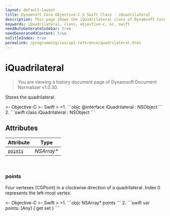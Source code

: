 ```yaml
---
layout: default-layout
title: Dynamsoft Core Objective-C & Swift Class - iQuadrilateral
description: This page shows the iQuadrilateral class of Dynamsoft Core for iOS SDK.
keywords: iQuadrilateral, class, objective-c, oc, swift
needAutoGenerateSidebar: true
needGenerateH3Content: true
noTitleIndex: true
permalink: /programming/ios/api-reference/quadrilateral.html
---
```



# iQuadrilateral

> You are viewing a history document page of Dynamsoft Document Normalizer v1.0.30.

Stores the quadrilateral.  

<div class="sample-code-prefix"></div>
>- Objective-C
>- Swift
>
>1. 
```objc
@interface iQuadrilateral : NSObject 
```
2. 
```swift
class iQuadrilateral : NSObject
```

## Attributes
  
| Attribute | Type |
|---------- | ---- |
| [`points`](#points) | *NSArray\** |

&nbsp;

### points

Four vertexes (CGPoint) in a clockwise direction of a quadrilateral. Index 0 represents the left-most vertex.

<div class="sample-code-prefix"></div>
>- Objective-C
>- Swift
>
>1. 
```objc
NSArray* points
```
2. 
```swift
var points: [Any] { get set }
```
